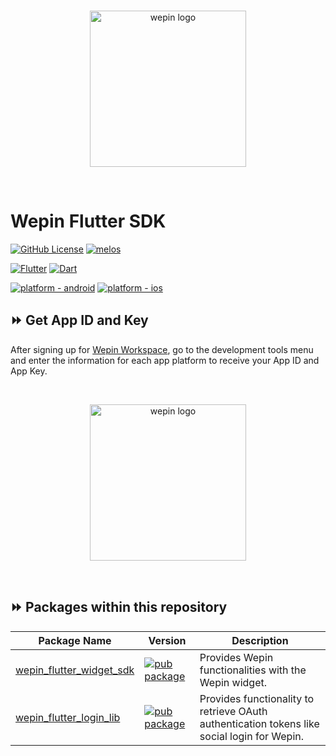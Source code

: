 <br/>

<p align="center">
  <a href="https://wepin.io">
      <picture>
        <source media="(prefers-color-scheme: dark)" srcset="https://github.com/WepinWallet/wepin-web-sdk-v1/blob/main//assets/wepin_logo_white.png">
        <img bg_color="white" alt="wepin logo" src="https://github.com/WepinWallet/wepin-web-sdk-v1/blob/main//assets/wepin_logo_color.png" width="250" height="auto">
      </picture>
  </a>
</p>

<br>

# Wepin Flutter SDK

[![GitHub License](https://img.shields.io/github/license/WepinWallet/wepin-web-sdk-v1?style=for-the-badge)](https://github.com/WepinWallet/wepin-flutter-sdk/blob/main/LICENSE)
[![melos](https://img.shields.io/badge/maintained%20with-melos-f700ff.svg?style=for-the-badge)](https://github.com/invertase/melos)

[![Flutter](https://img.shields.io/badge/flutter-02569B.svg?style=for-the-badge&logo=flutter)](https://docs.flutter.dev/)
[![Dart](https://img.shields.io/badge/language-Dart-0175C2?style=for-the-badge&logo=Dart)](https://dart.dev/)

[![platform - android](https://img.shields.io/badge/platform-Android-3ddc84.svg?logo=android&style=for-the-badge)](https://www.android.com/) 
[![platform - ios](https://img.shields.io/badge/platform-iOS-000.svg?logo=apple&style=for-the-badge)](https://developer.apple.com/ios/)

## ⏩ Get App ID and Key
After signing up for [Wepin Workspace](https://workspace.wepin.io/), go to the development tools menu and enter the information for each app platform to receive your App ID and App Key.

<br>

<p align="center">
  <a href="https://workspace.wepin.io/">
      <picture>
        <source media="(prefers-color-scheme: dark)" srcset="https://github.com/WepinWallet/wepin-web-sdk-v1/blob/main//assets/wepin_workspace_logo.png">
        <img bg_color="white" alt="wepin logo" src="https://github.com/WepinWallet/wepin-web-sdk-v1/blob/main//assets/wepin_workspace_logo_color.png" width="250" height="auto">
      </picture>
  </a>
</p>

<br>


## ⏩ Packages within this repository
| Package Name                                                    | Version                                                                                                                                                            | Description                                                         |
|-----------------------------------------------------------------|--------------------------------------------------------------------------------------------------------------------------------------------------------------------|---------------------------------------------------------------------|
| [wepin_flutter_widget_sdk](./packages/wepin_flutter_widget_sdk) | [![pub package](https://img.shields.io/pub/v/wepin_flutter_widget_sdk.svg?label=&style=for-the-badge)](https://pub.dartlang.org/packages/wepin_flutter_widget_sdk) | Provides Wepin functionalities with the Wepin widget.               |
| [wepin_flutter_login_lib](./plugins/wepin_flutter_login_lib)    | [![pub package](https://img.shields.io/pub/v/wepin_flutter_login_lib.svg?label=&style=for-the-badge)](https://pub.dartlang.org/packages/wepin_flutter_login_lib) | Provides functionality to retrieve OAuth authentication tokens like social login for Wepin. | 
